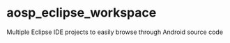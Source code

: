 # aosp_eclipse_workspace
Multiple Eclipse IDE projects to easily browse through Android source code
